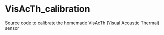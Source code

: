 # VisAcTh_calibration
Source code to calibrate the homemade VisAcTh (Visual Acoustic Thermal) sensor
